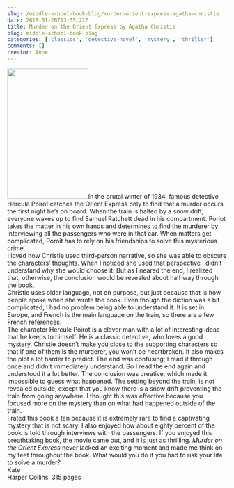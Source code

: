 ```yaml
---
slug: /middle-school-book-blog/murder-orient-express-agatha-christie
date: 2018-01-26T13:55:22Z
title: Murder on the Orient Express by Agatha Christie
blog: middle-school-book-blog
categories: ['classics', 'detective-novel', 'mystery', 'thriller']
comments: []
creator: Anne
---
```


<img class="size-medium wp-image-1364 alignleft" src="https://res.cloudinary.com/center-for-teaching-learning/image/upload/v1637513293/Orient-Express-186x300.jpg.jpg" alt="" width="186" height="300"/>In the brutal winter of 1934, famous detective Hercule Poirot catches the Orient Express only to find that a murder occurs the first night he’s on board. When the train is halted by a snow drift, everyone wakes up to find Samuel Ratchett dead in his compartment. Poriot takes the matter in his own hands and determines to find the murderer by interviewing all the passengers who were in that car. When matters get complicated, Poroit has to rely on his friendships to solve this mysterious crime.<br />I loved how Christie used third-person narrative, so she was able to obscure the characters’ thoughts. When I noticed she used that perspective I didn’t understand why she would choose it. But as I neared the end, I realized that, otherwise, the conclusion would be revealed about half way through the book.<br />Christie uses older language, not on purpose, but just because that is how people spoke when she wrote the book. Even though the diction was a bit complicated, I had no problem being able to understand it. It is set in Europe, and French is the main language on the train, so there are a few French references.<br />The character Hercule Poirot is a clever man with a lot of interesting ideas that he keeps to himself. He is a classic detective, who loves a good mystery. Christie doesn’t make you close to the supporting characters so that if one of them is the murderer, you won’t be heartbroken. It also makes the plot a lot harder to predict. The end was confusing; I read it through once and didn’t immediately understand. So I read the end again and understood it a lot better. The conclusion was creative, which made it impossible to guess what happened. The setting beyond the train, is not revealed outside, except that you know there is a snow drift preventing the train from going anywhere. I thought this was effective because you focused more on the mystery than on what had happened outside of the train.<br />I rated this book a ten because it is extremely rare to find a captivating mystery that is not scary. I also enjoyed how about eighty percent of the book is told through interviews with the passengers. If you enjoyed this breathtaking book, the movie came out, and it is just as thrilling. <em>Murder on the Orient Express</em> never lacked an exciting moment and made me think on my feet throughout the book. What would you do if you had to risk your life to solve a murder?<br />Kate<br />Harper Collins, 315 pages<br /> <br /> 
